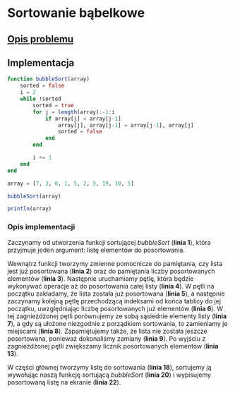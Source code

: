 # Sortowanie bąbelkowe

## [Opis problemu](../../../../algorithms/sorting/bubble-sort.md)

## Implementacja

```julia linenums="1"
function bubbleSort(array)
    sorted = false
    i = 2
    while !sorted
        sorted = true
        for j = length(array):-1:i
            if array[j] < array[j-1]
                array[j], array[j-1] = array[j-1], array[j]
                sorted = false
            end
        end

        i += 1
    end
end

array = [7, 3, 0, 1, 5, 2, 5, 19, 10, 5]

bubbleSort(array)

println(array)
```

### Opis implementacji

Zaczynamy od utworzenia funkcji sortującej *bubbleSort* (**linia 1**), która przyjmuje jeden argument: listę elementów do posortowania.

Wewnątrz funkcji tworzymy zmienne pomocnicze do pamiętania, czy lista jest już posortowana (**linia 2**) oraz do pamiętania liczby posortowanych elementów (**linia 3**). Następnie uruchamiamy pętlę, która będzie wykonywać operacje aż do posortowania całej listy (**linia 4**). W pętli na początku zakładamy, że lista została już posortowana (**linia 5**), a następnie zaczynamy kolejną pętlę przechodzącą indeksami od końca tablicy do jej początku, uwzględniając liczbę posortowanych już elementów (**linia 6**). W tej zagnieżdżonej pętli porównujemy ze sobą sąsiednie elementy listy (**linia 7**), a gdy są ułożone niezgodnie z porządkiem sortowania, to zamieniamy je miejscami (**linia 8**). Zapamiętujemy także, że lista nie została jeszcze posortowana, ponieważ dokonaliśmy zamiany (**linia 9**). Po wyjściu z zagnieżdżonej pętli zwiększamy licznik posortowanych elementów (**linia 13**).

W części głównej tworzymy listę do sortowania (**linia 18**), sortujemy ją wywołując naszą funkcję sortującą *bubbleSort* (**linia 20**) i wypisujemy posortowaną listę na ekranie (**linia 22**).
